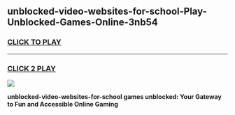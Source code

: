 
## unblocked-video-websites-for-school-Play-Unblocked-Games-Online-3nb54
<h3>
<a href="https://premium76.site?title=unblocked-video-websites-for-school&ref=25A">CLICK TO PLAY</a></h3>
<hr>

<h3>
<a href="https://premium76.site?title=unblocked-video-websites-for-school&ref=25A">CLICK 2 PLAY</a>
  
</h3>

<a href="https://premium76.site?title=unblocked-video-websites-for-school&ref=25A"><img src="https://clearcache.store/games.png"></a>


**unblocked-video-websites-for-school games unblocked: Your Gateway to Fun and Accessible Online Gaming**
